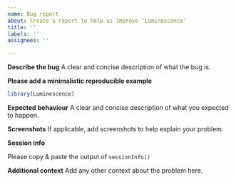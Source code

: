 ```yaml
---
name: Bug report
about: Create a report to help us improve 'Luminescence'
title: ''
labels: ''
assignees: ''

---
```


**Describe the bug**
A clear and concise description of what the bug is.

**Please add a minimalistic reproducible example**

```r
library(Luminescence)
```


**Expected behaviour**
A clear and concise description of what you expected to happen.

**Screenshots**
If applicable, add screenshots to help explain your problem.

**Session info**

Please copy & paste the output of `sessionInfo()`

**Additional context**
Add any other context about the problem here.
